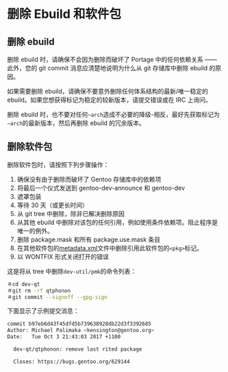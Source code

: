 # 删除 Ebuild 和软件包

## 删除 ebuild

删除 ebuild 时，请确保不会因为删除而破坏了 Portage 中的任何依赖关系 —— 此外，您的 git commit 消息应清楚地说明为什么从 git 存储库中删除 ebuild 的原因。

如果需要删除 ebuild，请确保不要意外删除任何体系结构的最新/唯一稳定的 ebuild。如果您想获得标记为稳定的较新版本，请提交错误或在 IRC 上询问。

删除 ebuild 时，也不要对任何`~arch`造成不必要的降级-相反，最好先获取标记为`~arch`的最新版本，然后再删除 ebuild 的冗余版本。

## 删除软件包

删除软件包时，请按照下列步骤操作：

1. 确保没有由于删除而破坏了 Gentoo 存储库中的依赖项
2. 将最后一个仪式发送到 gentoo-dev-announce 和 gentoo-dev
3. 遮罩包装
4. 等待 30 天（或更长时间）
5. 从 git tree 中删除，除非已解决删除原因
6. 从其他 ebuild 中删除对该包的任何引用，例如使用条件依赖项。阻止程序是唯一的例外。
7. 删除 package.mask 和所有 package.use.mask 条目
8. 在其他软件包的[metadata.xml](https://devmanual.gentoo.org/ebuild-writing/misc-files/metadata/index.html)文件中删除引用此软件包的`<pkg>`标记。
9. 以 WONTFIX 形式关闭打开的错误

这是将从 tree 中删除`dev-util/pmk`的命令列表：

```bash
＃cd dev-qt
＃git rm -rf qtphonon
＃git commit --signoff --gpg-sign
```

下面显示了示例提交消息：

```bash
commit b97eb6d43f45dfd5b739638928db22d3f3392685
Author: Michael Palimaka <kensington@gentoo.org>
Date:   Tue Oct 3 21:43:03 2017 +1100

  dev-qt/qtphonon: remove last rited package

  Closes: https://bugs.gentoo.org/629144
```
